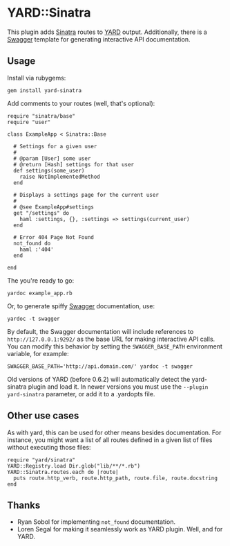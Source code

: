 YARD::Sinatra
=============

This plugin adds [Sinatra](http://sinatrarb.com) routes to [YARD](http://yardoc.org/) output. Additionally, there is a [Swagger](http://github.com/wordnik/swagger-core) template for generating interactive API documentation.

Usage
-----

Install via rubygems:

    gem install yard-sinatra

Add comments to your routes (well, that's optional):

    require "sinatra/base"
    require "user"
    
    class ExampleApp < Sinatra::Base
    
      # Settings for a given user
      #
      # @param [User] some user
      # @return [Hash] settings for that user
      def settings(some_user)
        raise NotImplementedMethod
      end
      
      # Displays a settings page for the current user
      #
      # @see ExampleApp#settings
      get "/settings" do
        haml :settings, {}, :settings => settings(current_user)
      end
      
      # Error 404 Page Not Found
      not_found do
        haml :'404'
      end
    
    end

The you're ready to go:

    yardoc example_app.rb

Or, to generate spiffy [Swagger](http://github.com/wordnik/swagger-core) documentation, use:

    yardoc -t swagger

By default, the Swagger documentation will include references to `http://127.0.0.1:9292/` as the base URL for making interactive API calls. You can modify this behavior by setting the `SWAGGER_BASE_PATH` environment variable, for example:

    SWAGGER_BASE_PATH='http://api.domain.com/' yardoc -t swagger

Old versions of YARD (before 0.6.2) will automatically detect the yard-sinatra plugin and load it. In newer versions you must use the `--plugin yard-sinatra` parameter, or add it to a .yardopts file.

Other use cases
---------------

As with yard, this can be used for other means besides documentation.
For instance, you might want a list of all routes defined in a given list of files without executing those files:

    require "yard/sinatra"
    YARD::Registry.load Dir.glob("lib/**/*.rb")
    YARD::Sinatra.routes.each do |route|
      puts route.http_verb, route.http_path, route.file, route.docstring
    end

Thanks
------

* Ryan Sobol for implementing `not_found` documentation.
* Loren Segal for making it seamlessly work as YARD plugin.
  Well, and for YARD.
